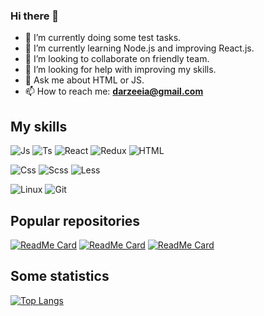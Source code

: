 ### Hi there 👋

- 🔭 I’m currently doing some test tasks.
- 🌱 I’m currently learning Node.js and improving React.js.
- 👯 I’m looking to collaborate on friendly team.
- 🤔 I’m looking for help with improving my skills.
- 💬 Ask me about HTML or JS.
- 📫 How to reach me: **darzeeia@gmail.com**

## My skills

![Js](https://img.shields.io/badge/-JavaScript-050f2c?style=for-the-badge&logo=JavaScript&logoColor=F7DF1E)
![Ts](https://img.shields.io/badge/-TypeScript-050f2c?style=for-the-badge&logo=TypeScript)
![React](https://img.shields.io/badge/-react-050f2c?style=for-the-badge&logo=react)
![Redux](https://img.shields.io/badge/-redux-050f2c?style=for-the-badge&logo=redux&logoColor=986cdf)
![HTML](https://img.shields.io/badge/-Html-050f2c?style=for-the-badge&logo=html5&logoColor=E34F26)

![Css](https://img.shields.io/badge/-Css-050f2c?style=for-the-badge&logo=css3&logoColor=5c98f2)
![Scss](https://img.shields.io/badge/-SCSS-050f2c?style=for-the-badge&logo=SASS)
![Less](https://img.shields.io/badge/-LESS-050f2c?style=for-the-badge&logo=LESS)

![Linux](https://img.shields.io/badge/-linux-050f2c?style=for-the-badge&logo=linux&logoColor=ddd)
![Git](https://img.shields.io/badge/-git-050f2c?style=for-the-badge&logo=git)

## Popular repositories

[![ReadMe Card](https://github-readme-stats.vercel.app/api/pin/?username=Altyn777&repo=react-personal-project&theme=algolia)](https://github.com/Altyn777/react-personal-project)
[![ReadMe Card](https://github-readme-stats.vercel.app/api/pin/?username=Altyn777&repo=ecommerce&theme=algolia)](https://github.com/Altyn777/ecommerce)
[![ReadMe Card](https://github-readme-stats.vercel.app/api/pin/?username=Altyn777&repo=ecommerceapi&theme=algolia)](https://github.com/Altyn777/ecommerceapi)


## Some statistics

[![Top Langs](https://github-readme-stats.vercel.app/api/top-langs/?username=Altyn777&layout=compact&theme=algolia)](https://github.com/Altyn777)

<!--
**Altyn777/Altyn777** is a ✨ _special_ ✨ repository because its `README.md` (this file) appears on your GitHub profile.

Here are some ideas to get you started:

- 🔭 I’m currently working on ...
- 🌱 I’m currently learning ...
- 👯 I’m looking to collaborate on ...
- 🤔 I’m looking for help with ...
- 💬 Ask me about ...
- 📫 How to reach me: ...
- 😄 Pronouns: ...
- ⚡ Fun fact: ...
-->
